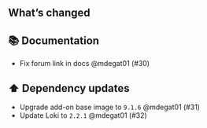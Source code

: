 ## What’s changed
## 📚 Documentation

- Fix forum link in docs @mdegat01 (#30)

## ⬆️ Dependency updates

- Upgrade add-on base image to `9.1.6` @mdegat01 (#31)
- Update Loki to `2.2.1` @mdegat01 (#32)

